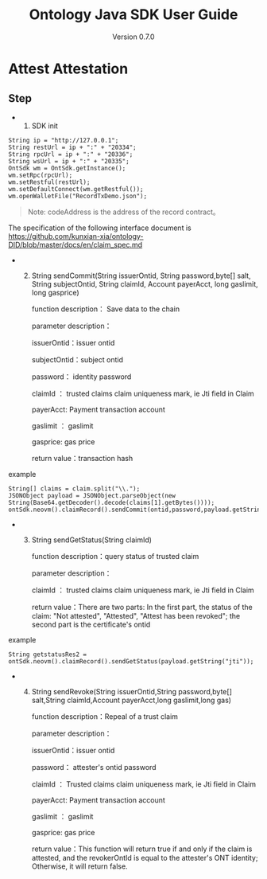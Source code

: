 <h1 align="center"> Ontology Java SDK User Guide </h1>
<p align="center" class="version">Version 0.7.0 </p>

# Attest Attestation

## Step


* 1. SDK init


```
String ip = "http://127.0.0.1";
String restUrl = ip + ":" + "20334";
String rpcUrl = ip + ":" + "20336";
String wsUrl = ip + ":" + "20335";
OntSdk wm = OntSdk.getInstance();
wm.setRpc(rpcUrl);
wm.setRestful(restUrl);
wm.setDefaultConnect(wm.getRestful());
wm.openWalletFile("RecordTxDemo.json");

```

> Note: codeAddress is the address of the record contract。


The specification of the following interface document is https://github.com/kunxian-xia/ontology-DID/blob/master/docs/en/claim_spec.md


* 2. String sendCommit(String issuerOntid, String password,byte[] salt, String subjectOntid, String claimId, Account payerAcct, long gaslimit, long gasprice)

        function description： Save data to the chain

        parameter description：

        issuerOntid：issuer ontid

        subjectOntid：subject ontid

        password： identity password

        claimId ： trusted claims claim uniqueness mark, ie Jti field in Claim

        payerAcct: Payment transaction account

        gaslimit ： gaslimit

        gasprice: gas price

        return value：transaction hash


example

```
String[] claims = claim.split("\\.");
JSONObject payload = JSONObject.parseObject(new String(Base64.getDecoder().decode(claims[1].getBytes())));
ontSdk.neovm().claimRecord().sendCommit(ontid,password,payload.getString("jti"),0)
```


* 3. String sendGetStatus(String claimId)

        function description：query status of trusted claim

        parameter description：

        claimId ： trusted claims claim uniqueness mark, ie Jti field in Claim

        return value：There are two parts: In the first part, the status of the claim: "Not attested", "Attested", "Attest has been revoked"; the second part is the certificate's ontid

example
```
String getstatusRes2 = ontSdk.neovm().claimRecord().sendGetStatus(payload.getString("jti"));
```


* 4. String sendRevoke(String issuerOntid,String password,byte[] salt,String claimId,Account payerAcct,long gaslimit,long gas)

        function description：Repeal of a trust claim

        parameter description：

        issuerOntid：issuer ontid

        password： attester's ontid password

        claimId ： Trusted claims claim uniqueness mark, ie Jti field in Claim

        payerAcct: Payment transaction account

        gaslimit ： gaslimit

        gasprice: gas price

        return value：This function will return true if and only if the claim is attested, and the revokerOntId is equal to the attester's ONT identity; Otherwise, it will return false.